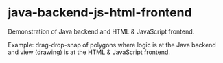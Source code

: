 # java-backend-js-html-frontend
Demonstration of Java backend and HTML &amp; JavaScript frontend.

 Example: drag-drop-snap of polygons where logic is at the Java backend and view (drawing) is at the HTML & JavaScript frontend.
